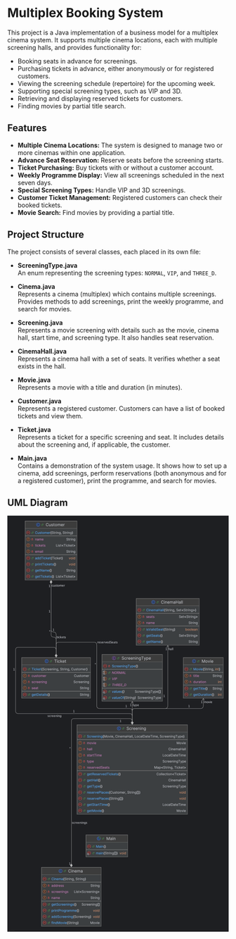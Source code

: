 # Multiplex Booking System

This project is a Java implementation of a business model for a multiplex cinema system. It supports multiple cinema locations, each with multiple screening halls, and provides functionality for:

- Booking seats in advance for screenings.
- Purchasing tickets in advance, either anonymously or for registered customers.
- Viewing the screening schedule (repertoire) for the upcoming week.
- Supporting special screening types, such as VIP and 3D.
- Retrieving and displaying reserved tickets for customers.
- Finding movies by partial title search.

## Features

- **Multiple Cinema Locations:** The system is designed to manage two or more cinemas within one application.
- **Advance Seat Reservation:** Reserve seats before the screening starts.
- **Ticket Purchasing:** Buy tickets with or without a customer account.
- **Weekly Programme Display:** View all screenings scheduled in the next seven days.
- **Special Screening Types:** Handle VIP and 3D screenings.
- **Customer Ticket Management:** Registered customers can check their booked tickets.
- **Movie Search:** Find movies by providing a partial title.

## Project Structure

The project consists of several classes, each placed in its own file:

- **ScreeningType.java**  
  An enum representing the screening types: `NORMAL`, `VIP`, and `THREE_D`.

- **Cinema.java**  
  Represents a cinema (multiplex) which contains multiple screenings. Provides methods to add screenings, print the weekly programme, and search for movies.

- **Screening.java**  
  Represents a movie screening with details such as the movie, cinema hall, start time, and screening type. It also handles seat reservation.

- **CinemaHall.java**  
  Represents a cinema hall with a set of seats. It verifies whether a seat exists in the hall.

- **Movie.java**  
  Represents a movie with a title and duration (in minutes).

- **Customer.java**  
  Represents a registered customer. Customers can have a list of booked tickets and view them.

- **Ticket.java**  
  Represents a ticket for a specific screening and seat. It includes details about the screening and, if applicable, the customer.

- **Main.java**  
  Contains a demonstration of the system usage. It shows how to set up a cinema, add screenings, perform reservations (both anonymous and for a registered customer), print the programme, and search for movies.



## UML Diagram

![UML Diagram](uml-diagram.png)
